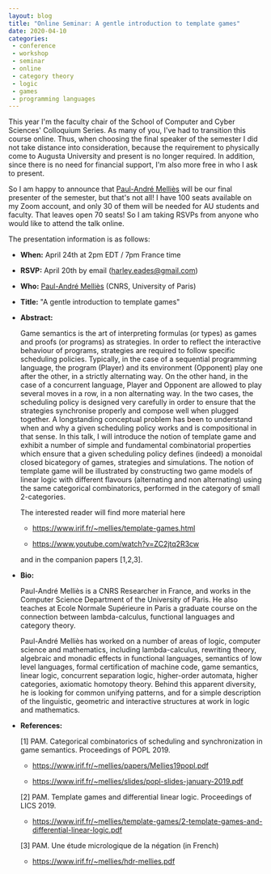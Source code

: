 ```yaml
---
layout: blog
title: "Online Seminar: A gentle introduction to template games"
date: 2020-04-10
categories:
 - conference
 - workshop
 - seminar
 - online
 - category theory
 - logic
 - games
 - programming languages
---
```


This year I'm the faculty chair of the School of Computer and Cyber
Sciences' Colloquium Series.  As many of you, I've had to transition
this course online.  Thus, when choosing the final speaker of the
semester I did not take distance into consideration, because the
requirement to physically come to Augusta University and present is no
longer required.  In addition, since there is no need for financial
support, I'm also more free in who I ask to present.

So I am happy to announce that [Paul-André
Melliès](https://www.irif.fr/~mellies/) will be our final presenter
of the semester, but that's not all!  I have 100 seats available on my
Zoom account, and only 30 of them will be needed for AU students and
faculty.  That leaves open 70 seats!  So I am taking RSVPs from anyone
who would like to attend the talk online.

The presentation information is as follows:

- **When:** April 24th at 2pm EDT / 7pm France time
- **RSVP:** April 20th by email ([harley.eades@gmail.com](mailto:harley.eades@gmail.com))
- **Who:** [Paul-André Melliès](https://www.irif.fr/~mellies/) (CNRS, University of Paris)
- **Title:** "A gentle introduction to template games"
- **Abstract:**

  Game semantics is the art of interpreting formulas (or types) as
  games and proofs (or programs) as strategies. In order to reflect
  the interactive behaviour of programs, strategies are required to
  follow specific scheduling policies. Typically, in the case of a
  sequential programming language, the program (Player) and its
  environment (Opponent) play one after the other, in a strictly
  alternating way. On the other hand, in the case of a concurrent
  language, Player and Opponent are allowed to play several moves in a
  row, in a non alternating way. In the two cases, the scheduling
  policy is designed very carefully in order to ensure that the
  strategies synchronise properly and compose well when plugged
  together. A longstanding conceptual problem has been to understand
  when and why a given scheduling policy works and is compositional in
  that sense. In this talk, I will introduce the notion of template
  game and exhibit a number of simple and fundamental combinatorial
  properties which ensure that a given scheduling policy defines
  (indeed) a monoidal closed bicategory of games, strategies and
  simulations. The notion of template game will be illustrated by
  constructing two game models of linear logic with different flavours
  (alternating and non alternating) using the same categorical
  combinatorics, performed in the category of small 2-categories.

  The interested reader will find more material here
  
    - https://www.irif.fr/~mellies/template-games.html
    
    - https://www.youtube.com/watch?v=ZC2jtq2R3cw
    
  and in the companion papers [1,2,3].  

- **Bio:**

  Paul-André Melliès is a CNRS Researcher in France, and works in the
  Computer Science Department of the University of Paris. He also
  teaches at Ecole Normale Supérieure in Paris a graduate course on
  the connection between lambda-calculus, functional languages and
  category theory.

  Paul-André Melliès has worked on a number of areas of logic,
  computer science and mathematics, including lambda-calculus,
  rewriting theory, algebraic and monadic effects in functional
  languages, semantics of low level languages, formal certification of
  machine code, game semantics, linear logic, concurrent separation
  logic, higher-order automata, higher categories, axiomatic homotopy
  theory. Behind this apparent diversity, he is looking for common
  unifying patterns, and for a simple description of the linguistic,
  geometric and interactive structures at work in logic and
  mathematics.

- **References:**

    [1] PAM. Categorical combinatorics of scheduling and synchronization
    in game semantics. Proceedings of POPL 2019.
  
    - https://www.irif.fr/~mellies/papers/Mellies19popl.pdf
       
    - https://www.irif.fr/~mellies/slides/popl-slides-january-2019.pdf

    [2] PAM. Template games and differential linear logic. Proceedings
    of LICS 2019.
  
    - https://www.irif.fr/~mellies/template-games/2-template-games-and-differential-linear-logic.pdf

    [3] PAM. Une étude micrologique de la négation (in French)
  
    - https://www.irif.fr/~mellies/hdr-mellies.pdf